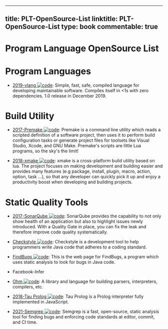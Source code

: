 
---
title: PLT-OpenSource-List
linktitle: PLT-OpenSource-List
type: book
commentable: true
---

# Program Language OpenSource List

# Program Languages

- [2019-vlang ![code](https://martrix-usa.oss-accelerate.aliyuncs.com/logo/code.svg)](https://github.com/vlang/v): Simple, fast, safe, compiled language for developing maintainable software. Compiles itself in <1s with zero dependencies. 1.0 release in December 2019.

# Build Utility

- [2017-Premake ![code](https://martrix-usa.oss-accelerate.aliyuncs.com/logo/code.svg)](https://github.com/premake/premake-core): Premake is a command line utility which reads a scripted definition of a software project, then uses it to perform build configuration tasks or generate project files for toolsets like Visual Studio, Xcode, and GNU Make. Premake's scripts are little Lua programs, so the sky's the limit!

- [2018-xmake ![code](https://martrix-usa.oss-accelerate.aliyuncs.com/logo/code.svg)](https://github.com/xmake-io/xmake): xmake is a cross-platform build utility based on lua. The project focuses on making development and building easier and provides many features (e.g package, install, plugin, macro, action, option, task ...), so that any developer can quickly pick it up and enjoy a productivity boost when developing and building projects.

# Static Quality Tools

- [2017-SonarQube ![code](https://martrix-usa.oss-accelerate.aliyuncs.com/logo/code.svg)](https://github.com/SonarSource/sonarqube): SonarQube provides the capability to not only show health of an application but also to highlight issues newly introduced. With a Quality Gate in place, you can fix the leak and therefore improve code quality systematically.

- [Checkstyle ![code](https://martrix-usa.oss-accelerate.aliyuncs.com/logo/code.svg)](http://checkstyle.sourceforge.net/): Checkstyle is a development tool to help programmers write Java code that adheres to a coding standard.

- [FindBugs ![code](https://martrix-usa.oss-accelerate.aliyuncs.com/logo/code.svg)](http://findbugs.sourceforge.net/): This is the web page for FindBugs, a program which uses static analysis to look for bugs in Java code.

- Facebook-Infer

- [Ohm ![code](https://martrix-usa.oss-accelerate.aliyuncs.com/logo/code.svg)](https://github.com/harc/ohm): A library and language for building parsers, interpreters, compilers, etc.

- [2018-Tau Prolog ![code](https://martrix-usa.oss-accelerate.aliyuncs.com/logo/code.svg)](https://github.com/jariazavalverde/tau-prolog/): Tau Prolog is a Prolog interpreter fully implemented in JavaScript.

- [2021-Semgrep ![code](https://martrix-usa.oss-accelerate.aliyuncs.com/logo/code.svg)](https://github.com/returntocorp/semgrep): Semgrep is a fast, open-source, static analysis tool for finding bugs and enforcing code standards at editor, commit, and CI time.

    